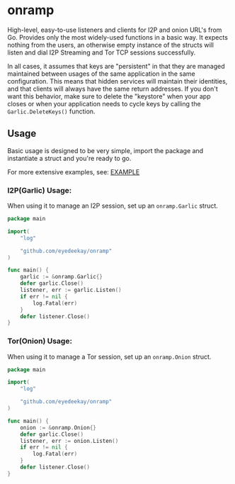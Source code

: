 onramp
======

High-level, easy-to-use listeners and clients for I2P and onion URL's from Go.
Provides only the most widely-used functions in a basic way. It expects nothing
from the users, an otherwise empty instance of the structs will listen and dial
I2P Streaming and Tor TCP sessions successfully.

In all cases, it assumes that keys are "persistent" in that they are managed
maintained between usages of the same application in the same configuration.
This means that hidden services will maintain their identities, and that clients
will always have the same return addresses. If you don't want this behavior,
make sure to delete the "keystore" when your app closes or when your application
needs to cycle keys by calling the `Garlic.DeleteKeys()` function.

Usage
-----

Basic usage is designed to be very simple, import the package and instantiate
a struct and you're ready to go.

For more extensive examples, see: [EXAMPLE](EXAMPLE.md)

### I2P(Garlic) Usage:

When using it to manage an I2P session, set up an `onramp.Garlic`
struct.

```Go
package main

import(
    "log"

    "github.com/eyedeekay/onramp"
)

func main() {
    garlic := &onramp.Garlic{}
	defer garlic.Close()
	listener, err := garlic.Listen()
	if err != nil {
		log.Fatal(err)
	}
	defer listener.Close()
}
```

### Tor(Onion) Usage:

When using it to manage a Tor session, set up an `onramp.Onion`
struct.

```Go
package main

import(
    "log"

    "github.com/eyedeekay/onramp"
)

func main() {
    onion := &onramp.Onion{}
	defer garlic.Close()
	listener, err := onion.Listen()
	if err != nil {
		log.Fatal(err)
	}
	defer listener.Close()
}
```